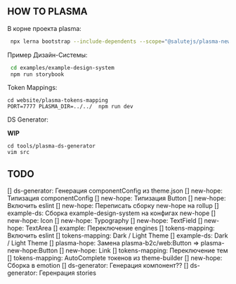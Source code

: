 ## HOW TO PLASMA

В корне проекта plasma:

```sh
 npx lerna bootstrap --include-dependents --scope="@salutejs/plasma-new-hope"
```

Пример Дизайн-Системы:

```sh
 cd examples/example-design-system
 npm run storybook
```

Token Mappings:

```
cd website/plasma-tokens-mapping
PORT=7777 PLASMA_DIR=../../  npm run dev
```

DS Generator:

**WIP**

```
cd tools/plasma-ds-generator
vim src
```

## TODO

[] ds-generator: Генерация componentConfig из theme.json
[] new-hope: Типизация componentConfig
[] new-hope: Типизация Button
[] new-hope: Включить eslint
[] new-hope: Переписать сборку new-hope на rollup
[] example-ds: Сборка example-design-system на конфигах new-hope
[] new-hope: Icon
[] new-hope: Typography
[] new-hope: TextField
[] new-hope: TextArea
[] example: Переключение engines
[] tokens-mapping: Включить eslint
[] tokens-mapping: Dark / Light Theme
[] example-ds: Dark / Light Theme
[] plasma-hope: Замена plasma-b2c/web:Button => plasma-new-hope:Button
[] new-hope: Link
[] tokens-mapping: Переключение тем
[] tokens-mapping: AutoComplete токенов из theme-builder
[] new-hope: Сборка в emotion
[] ds-generator: Генерация компонент??
[] ds-generator: Геренрация stories

